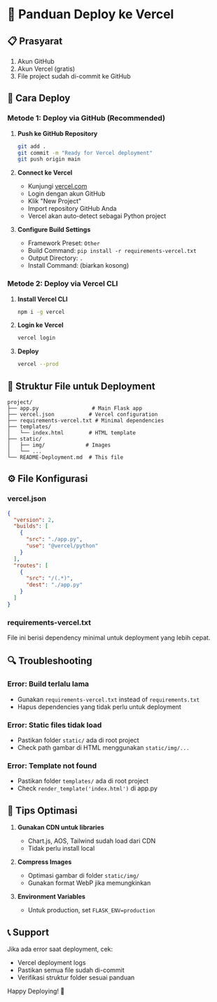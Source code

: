 # 🚀 Panduan Deploy ke Vercel

## 📋 Prasyarat
1. Akun GitHub
2. Akun Vercel (gratis)
3. File project sudah di-commit ke GitHub

## 🔧 Cara Deploy

### Metode 1: Deploy via GitHub (Recommended)

1. **Push ke GitHub Repository**
   ```bash
   git add .
   git commit -m "Ready for Vercel deployment"
   git push origin main
   ```

2. **Connect ke Vercel**
   - Kunjungi [vercel.com](https://vercel.com)
   - Login dengan akun GitHub
   - Klik "New Project"
   - Import repository GitHub Anda
   - Vercel akan auto-detect sebagai Python project

3. **Configure Build Settings**
   - Framework Preset: `Other`
   - Build Command: `pip install -r requirements-vercel.txt`
   - Output Directory: `.`
   - Install Command: (biarkan kosong)

### Metode 2: Deploy via Vercel CLI

1. **Install Vercel CLI**
   ```bash
   npm i -g vercel
   ```

2. **Login ke Vercel**
   ```bash
   vercel login
   ```

3. **Deploy**
   ```bash
   vercel --prod
   ```

## 📁 Struktur File untuk Deployment

```
project/
├── app.py                 # Main Flask app
├── vercel.json           # Vercel configuration
├── requirements-vercel.txt # Minimal dependencies
├── templates/
│   └── index.html        # HTML template
├── static/
│   ├── img/             # Images
│   └── ...
└── README-Deployment.md  # This file
```

## ⚙️ File Konfigurasi

### vercel.json
```json
{
  "version": 2,
  "builds": [
    {
      "src": "./app.py",
      "use": "@vercel/python"
    }
  ],
  "routes": [
    {
      "src": "/(.*)",
      "dest": "./app.py"
    }
  ]
}
```

### requirements-vercel.txt
File ini berisi dependency minimal untuk deployment yang lebih cepat.

## 🔍 Troubleshooting

### Error: Build terlalu lama
- Gunakan `requirements-vercel.txt` instead of `requirements.txt`
- Hapus dependencies yang tidak perlu untuk deployment

### Error: Static files tidak load
- Pastikan folder `static/` ada di root project
- Check path gambar di HTML menggunakan `static/img/...`

### Error: Template not found
- Pastikan folder `templates/` ada di root project
- Check `render_template('index.html')` di app.py

## 🌟 Tips Optimasi

1. **Gunakan CDN untuk libraries**
   - Chart.js, AOS, Tailwind sudah load dari CDN
   - Tidak perlu install local

2. **Compress Images**
   - Optimasi gambar di folder `static/img/`
   - Gunakan format WebP jika memungkinkan

3. **Environment Variables**
   - Untuk production, set `FLASK_ENV=production`

## 📞 Support

Jika ada error saat deployment, cek:
- Vercel deployment logs
- Pastikan semua file sudah di-commit
- Verifikasi struktur folder sesuai panduan

Happy Deploying! 🎉 